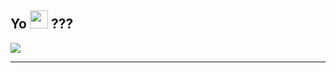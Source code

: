 ## Yo <img src="https://github.com/TheDudeThatCode/TheDudeThatCode/blob/master/Assets/hmm.gif" width="29px"> ???
<img align="center" height="auto" src="https://i.ytimg.com/vi/rHmqby4MRdo/maxresdefault.jpg"/>

___
